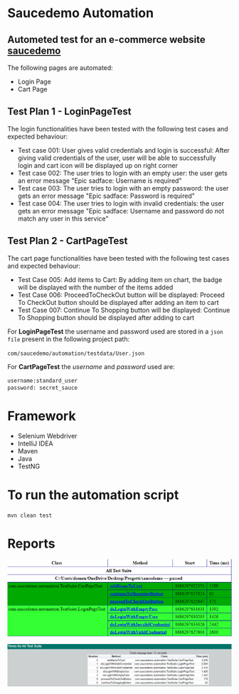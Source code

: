 # Saucedemo Automation

## Autometed test for an e-commerce website [saucedemo](https://www.saucedemo.com)

The following pages are automated:

* Login Page
* Cart Page


## Test Plan 1 - LoginPageTest

The login functionalities have been tested with the following test cases and expected behaviour:
  * Test case 001: User gives valid credentials and login is successful: After giving valid credentials of the user, user will be able to successfully login and 
    cart icon will be displayed up on right corner
  * Test case 002: The user tries to login with an empty user: the user gets an error message "Epic sadface: Username is required"
  * Test case 003: The user tries to login with an empty password: the user gets an error message "Epic sadface: Password is required"
  * Test case 004: The user tries to login with invalid credentials: the user gets an error message "Epic sadface: Username and password do not match any user in this service"

## Test Plan 2 - CartPageTest

The cart page functionalities have been tested with the following test cases and expected behaviour:
  * Test Case 005: Add items to Cart: By adding item on chart, the badge will be displayed with the number of the items added
  * Test Case 006: ProceedToCheckOut button will be displayed: Proceed To CheckOut button should be displayed after adding an item to cart
  * Test Case 007: Continue To Shopping button will be displayed: Continue To Shopping button should be displayed after adding to cart

For **LoginPageTest** the username and password used are stored in a `json file` present in the following project path:

`com/saucedemo/automation/testdata/User.json`

For **CartPageTest** the _username_ and _password_ used are:

```
username:standard_user
password: secret_sauce
```

# Framework

* Selenium Webdriver
* IntelliJ IDEA
* Maven
* Java
* TestNG

# To run the automation script

`mvn clean test
`

# Reports

![TestSuite Report](src\test\java\com\saucedemo\automation\output\TestSuite_Report.png)

![ Times for TestSuite](src\test\java\com\saucedemo\automation\output\Times_TestSuite.png)